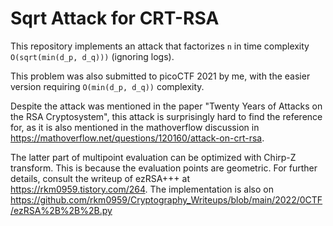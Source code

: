 # Sqrt Attack for CRT-RSA

This repository implements an attack that factorizes `n` in time complexity `O(sqrt(min(d_p, d_q)))` (ignoring logs).

This problem was also submitted to picoCTF 2021 by me, with the easier version requiring `O(min(d_p, d_q))` complexity.

Despite the attack was mentioned in the paper "Twenty Years of Attacks on the RSA Cryptosystem", this attack is surprisingly hard to find the reference for, as it is also mentioned in the mathoverflow discussion in https://mathoverflow.net/questions/120160/attack-on-crt-rsa. 

The latter part of multipoint evaluation can be optimized with Chirp-Z transform. This is because the evaluation points are geometric. For further details, consult the writeup of ezRSA+++ at https://rkm0959.tistory.com/264. The implementation is also on https://github.com/rkm0959/Cryptography_Writeups/blob/main/2022/0CTF/ezRSA%2B%2B%2B.py
